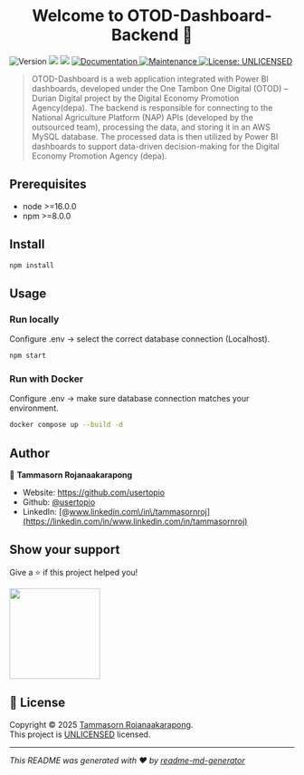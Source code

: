 <h1 align="center">Welcome to  OTOD-Dashboard-Backend 🦪</h1>
<p>
  <img alt="Version" src="https://img.shields.io/badge/version-2.4.0-blue.svg?cacheSeconds=2592000" />
  <img src="https://img.shields.io/badge/node-%3E%3D16.0.0-blue.svg" />
  <img src="https://img.shields.io/badge/npm-%3E%3D8.0.0-blue.svg" />
  <a href="https://github.com/usertopio/otod-dashboard-backend#readme" target="_blank">
    <img alt="Documentation" src="https://img.shields.io/badge/documentation-yes-brightgreen.svg" />
  </a>
  <a href="https://github.com/usertopio/otod-durian-lab1/graphs/commit-activity" target="_blank">
    <img alt="Maintenance" src="https://img.shields.io/badge/Maintained%3F-yes-green.svg" />
  </a>
  <a href="https://github.com/usertopio/otod-dashboard-backend/blob/master/LICENSE" target="_blank">
    <img alt="License: UNLICENSED" src="https://img.shields.io/github/license/usertopio/ OTOD-Dashboard-Backend" />
  </a>
</p>

> OTOD-Dashboard is a web application integrated with Power BI dashboards, developed under the One Tambon One Digital (OTOD) – Durian Digital project by the Digital Economy Promotion Agency(depa). The backend is responsible for connecting to the National Agriculture Platform (NAP) APIs (developed by the outsourced team), processing the data, and storing it in an AWS MySQL database. The processed data is then utilized by Power BI dashboards to support data-driven decision-making for the Digital Economy Promotion Agency (depa).

## Prerequisites

- node >=16.0.0
- npm >=8.0.0

## Install

```sh
npm install
```

## Usage

### Run locally

Configure .env → select the correct database connection (Localhost).

```sh
npm start
```

### Run with Docker

Configure .env → make sure database connection matches your environment.

```sh
docker compose up --build -d
```

## Author

👤 **Tammasorn Rojanaakarapong**

- Website: https://github.com/usertopio
- Github: [@usertopio](https://github.com/usertopio)
- LinkedIn: [@www.linkedin.com\/in\/tammasornroj](https://linkedin.com/in/www.linkedin.com/in/tammasornroj)

## Show your support

Give a ⭐️ if this project helped you!

<a href="https://www.patreon.com/usertopio">
  <img src="https://c5.patreon.com/external/logo/become_a_patron_button@2x.png" width="160">
</a>

## 📝 License

Copyright © 2025 [Tammasorn Rojanaakarapong](https://github.com/usertopio).<br />
This project is [UNLICENSED](https://github.com/usertopio/otod-dashboard-backend/blob/master/LICENSE) licensed.

---

_This README was generated with ❤️ by [readme-md-generator](https://github.com/kefranabg/readme-md-generator)_
